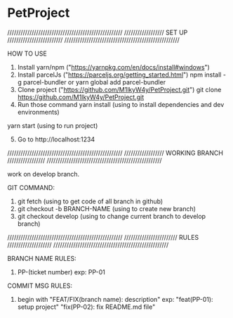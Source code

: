 # PetProject
////////////////////////////////////////////////////
//////////////////  SET UP /////////////////////////
////////////////////////////////////////////////////

HOW TO USE
1. Install yarn/npm
("https://yarnpkg.com/en/docs/install#windows")
2. Install parcelJs 
("https://parceljs.org/getting_started.html")
npm install -g parcel-bundler 
or
yarn global add parcel-bundler
3. Clone project
("https://github.com/M1lkyW4y/PetProject.git")
git clone https://github.com/M1lkyW4y/PetProject.git
4. Run those command
yarn install
(using to install dependencies and dev environments)

yarn start
(using to run project)

5. Go to http://localhost:1234

////////////////////////////////////////////////////
//////////////////  WORKING BRANCH /////////////////
////////////////////////////////////////////////////

work on develop branch.

GIT COMMAND:
1. git fetch
(using to get code of all branch in github)
2. git checkout -b BRANCH-NAME
(using to create new branch)
3. git checkout develop
(using to change current branch to develop branch)

////////////////////////////////////////////////////
////////////////////////  RULES ////////////////////
////////////////////////////////////////////////////

BRANCH NAME RULES:

1. PP-(ticket number)
exp: PP-01

COMMIT MSG RULES:

1. begin with "FEAT/FIX(branch name): description"
exp: "feat(PP-01): setup project"
      "fix(PP-02): fix README.md file"
